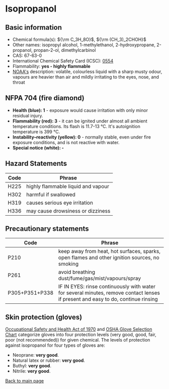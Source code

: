 # Isopropanol

## Basic information

- Chemical formula(s): ${\rm C_3H_8O}$, ${\rm (CH_3)_2CHOH}$
- Other names: isopropyl alcohol, 1-methylethanol, 2-hydroxypropane, 2-propanol, propan-2-ol, dimethylcarbinol
- CAS: 67-63-0
- International Chemical Safety Card (ICSC): [0554](https://www.inchem.org/documents/icsc/icsc/eics0554.htm)
- Flammability: **yes - highly flammable**
- [NOAA's](https://cameochemicals.noaa.gov/chemical/946) description: volatile, colourless liquid with a sharp musty odour, vapours are heavier than air and mildly irritating to the eyes, nose, and throat

## NFPA 704 (fire diamond)

- **Health (blue): 1** - exposure would cause irritation with only minor residual injury.
- **Flammability (red): 3** - it can be ignited under almost all ambient temperature conditions. Its flash is 11.7-13 °C. It's autoignition temperature is 399 °C.
- **Instability–reactivity (yellow): 0** - normally stable, even under fire exposure conditions, and is not reactive with water.
- **Special notice (white): -**

## Hazard Statements

| Code | Phrase                             |
| ---- | ---------------------------------- |
| H225 | highly flammable liquid and vapour |
| H302 | harmful if swallowed               |
| H319 | causes serious eye irritation      |
| H336 | may cause drowsiness or dizziness  |

## Precautionary statements

| Code           | Phrase                                                                                                                           |
| -------------- | -------------------------------------------------------------------------------------------------------------------------------- |
| P210           | keep away from heat, hot surfaces, sparks, open flames and other ignition sources, no smoking                                    |
| P261           | avoid breathing dust/fume/gas/mist/vapours/spray                                                                                 |
| P305+P351+P338 | IF IN EYES: rinse continuously with water for several minutes, remove contact lenses if present and easy to do, continue rinsing |

## Skin protection (gloves)

[Occupational Safety and Health Act of 1970](https://www.osha.gov/sites/default/files/publications/osha3151.pdf) and [OSHA Glove Selection Chart](https://safety.fsu.edu/safety_manual/OSHA%20Glove%20Selection%20Chart.pdf) categorize gloves into four protection levels (very good, good, fair, poor (not recommended)) for given chemical. The levels of protection against isopropanol for four types of gloves are:

- Neoprane: **very good**.
- Natural latex or rubber: **very good**.
- Buthyl: **very good**.
- Nitrile: **very good**.

[Back to main page](https://github.com/Global-Health-Engineering/wet-lab-chemicals)
